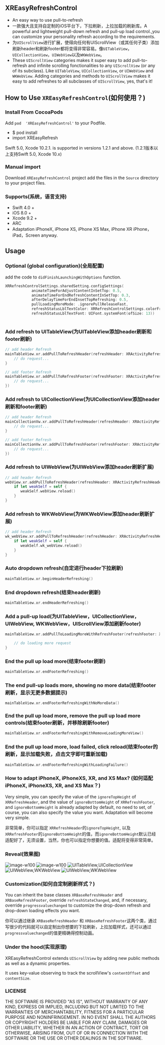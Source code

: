 ## XREasyRefreshControl

- An easy way to use pull-to-refresh
- 一款强大且支持自定制的iOS平台下，下拉刷新，上拉加载的刷新库。A powerful and lightweight pull-down refresh and pull-up load control.,you can customize your personality refresh according to the requirements. 
- 为`UIScrollView`进行扩展，使得向任何有UIScrollView（或其任何子类）添加刷新header和刷新footer都将变得非常容易。像`UITableView`， `UICollectionView`，`UIWebView`以及`WKWebView`。
- These `UIScrollView` categories makes it super easy to add pull-to-refresh and infinite scrolling fonctionalities to any `UIScrollView` (or any of its subclass). Like `UITableView`, `UICollectionView`, or `UIWebView` and `WKWebView`. Adding categories and methods to `UIScrollView` makes it easy to add refreshes to all subclasses of `UIScrollView`, yes, that's it!

## How to Use `XREasyRefreshControl`(如何使用？)

### Install From CocoaPods

Add `pod  'XREasyRefreshControl'` to your Podfile.

- $ pod install
- import XREasyRefresh

Swift 5.0, Xcode 10.2.1. is supported in versions 1.2.1 and above.
(1.2.1版本以上支持Swift 5.0, Xcode 10.x)

### Manual import

Download `XREasyRefreshControl` project add the files in the `Source` directory to your project files.

### Supports(系统，语言支持)

- Swift 4.0 +
- iOS 8.0 +
- Xcode 9.2 +
- ARC
- Adaptation iPhoneX, iPhone XS, iPhone XS Max, iPhone XR
  iPhone，iPad，Screen anyway.

## Usage

### Optional (global configuration)(全局配置)

add the code to `didFinishLaunchingWithOptions` function.

```swift
XRRefreshControlSettings.sharedSetting.configSettings(
            animateTimeForAdjustContentInSetTop: 0.5,
            animateTimeForEndRefreshContentInSetTop: 0.3,
            afterDelayTimeForEndInsetTopRefreshing: 0.5,
            pullLoadingMoreMode: .ignorePullReleaseFast,
            refreshStatusLblTextColor: XRRefreshControlSettings.colorFromRGB(hexRGB: 0x333333),
            refreshStatusLblTextFont: UIFont.systemFont(ofSize: 13))
	    
```

### Add refresh to UITableView(为UITableView添加header刷新和footer刷新)

```swift
// add header Refresh
mainTableView.xr.addPullToRefreshHeader(refreshHeader: XRActivityRefreshHeader(), heightForHeader: 65, ignoreTopHeight: XRRefreshMarcos.xr_StatusBarHeight) {
	// do request...
}

// add footer Refresh
mainTableView.xr.addPullToRefreshFooter(refreshFooter: XRActivityRefreshFooter(), refreshingClosure: {
	// do request...
})

```

### Add refresh to UICollectionView(为UICollectionView添加header刷新和footer刷新)

```swift
// add header Refresh
mainCollectionVw.xr.addPullToRefreshHeader(refreshHeader: XRActivityRefreshHeader()) { 
	// do request...
}

// add footer Refresh
mainCollectionVw.xr.addPullToRefreshFooter(refreshFooter: XRActivityRefreshFooter(), refreshingClosure: {
	// do request...
})

```

### Add refresh to UIWebView(为UIWebView添加header刷新扩展)

```swift
// add header Refresh
webView.xr.addPullToRefreshHeader(refreshHeader: XRActivityRefreshHeader()) { [weak self] in
	if let weakSelf = self {
	   weakSelf.webView.reload()
	}
}

```

### Add refresh to WKWebView(为WKWebView添加header刷新扩展)

```swift
// add header Refresh
wk_webView.xr.addPullToRefreshHeader(refreshHeader: XRActivityRefreshHeader()) { [weak self] in
	if let weakSelf = self {
	   weakSelf.wk_webView.reload()
	}
}

```

### Auto dropdown refresh(自定进行header下拉刷新)

```swift
mainTableView.xr.beginHeaderRefreshing()

```

### End dropdown refresh(结束header刷新)

```swift
mainTableView.xr.endHeaderRefreshing()

```

### Add a pull-up load(为UITableView，UICollectionView，UIWebView, WKWebView，UIScrollView添加刷新footer)

```swift
mainTableView.xr.addPullToLoadingMoreWithRefreshFooter(refreshFooter: XRActivityRefreshFooter(), heightForFooter: 55) {

	// do loading more request
}

```

### End the pull up load more(结束footer刷新)

```swift
mainTableView.xr.endFooterRefreshing()

```

### The end pull-up loads more, showing no more data(结束footer刷新，显示无更多数据提示)

```swift
mainTableView.xr.endFooterRefreshingWithNoMoreData()

```

### End the pull up load more, remove the pull up load more controls(结束footer刷新，并移除刷新footer)

```swift
mainTableView.xr.endFooterRefreshingWithRemoveLoadingMoreView()

```

### End the pull up load more, load failed, click reload(结束footer的刷新，显示加载失败，点击文字即可重新加载)

```swift
mainTableView.xr.endFooterRefreshingWithLoadingFailure()

```

### How to adapt iPhoneX, iPhoneXS, XR, and XS Max? (如何适配iPhoneX, iPhoneXS, XR, and XS Max？)

Very simple, you can specify the value of the `ignoreTopHeight` of `XRRefreshHeader`, and the value of `ignoreBottomHeight` of `XRRefreshFooter`, and `ignoreBottomHeight` is already adapted by default, no need to set, of course, you can also specify the value you want. Adaptation will become very simple.

非常简单，你可以指定 `XRRefreshHeader`的`ignoreTopHeight`, 以及 `XRRefreshFooter`的`ignoreBottomHeight`的值，而`ignoreBottomHeight`默认已经适配好了，无须设置，当然，你也可以指定你想要的值。适配将变得非常简单。

### Reveal(效果图)

![image-w100](https://github.com/hanzhuzi/XREasyRefreshControl/blob/master/gifs/1.gif)
![image-w100](https://github.com/hanzhuzi/XREasyRefreshControl/blob/master/gifs/2.gif)
![UITableView,UICollectionView](https://github.com/hanzhuzi/XREasyRefreshControl/blob/master/gifs/demo1.gif)
![UIWebView,WKWebView](https://github.com/hanzhuzi/XREasyRefreshControl/blob/master/gifs/demo2.gif)
![UIWebView,WKWebView](https://github.com/hanzhuzi/XREasyRefreshControl/blob/master/gifs/demo3.gif)

### Customization(如何自定制刷新样式？)

You can inherit the base classes `XRBaseRefreshHeader` and `XRBaseRefreshFooter`, override `refreshStateChanged`, and, if necessary, override `progressvaluechanged` to customize the drop-down refresh and drop-down loading effects you want.

你可以通过继承 `XRBaseRefreshHeader` 和 `XRBaseRefreshFooter`这两个类，通过写很少的代码就可以自定制出你想要的下拉刷新，上拉加载样式，还可以通过 `progressvaluechanged`的值更精确得控制动画。

### Under the hood(实现原理)

XREasyRefreshControl extends `UIScrollView` by adding new public methods as well as a dynamic properties. 

It uses key-value observing to track the scrollView's `contentOffset` and `contentSize`.

### LICENSE

THE SOFTWARE IS PROVIDED "AS IS", WITHOUT WARRANTY OF ANY KIND, EXPRESS OR
IMPLIED, INCLUDING BUT NOT LIMITED TO THE WARRANTIES OF MERCHANTABILITY,
FITNESS FOR A PARTICULAR PURPOSE AND NONINFRINGEMENT. IN NO EVENT SHALL THE
AUTHORS OR COPYRIGHT HOLDERS BE LIABLE FOR ANY CLAIM, DAMAGES OR OTHER
LIABILITY, WHETHER IN AN ACTION OF CONTRACT, TORT OR OTHERWISE, ARISING FROM,
OUT OF OR IN CONNECTION WITH THE SOFTWARE OR THE USE OR OTHER DEALINGS IN THE
SOFTWARE.
